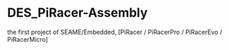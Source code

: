 # DES_PiRacer-Assembly
the first project of SEAME/Embedded, [PiRacer / PiRacerPro / PiRacerEvo / PiRacerMicro]
